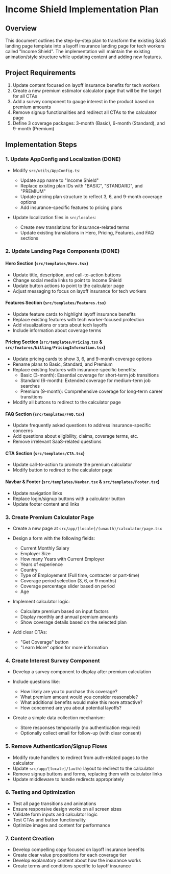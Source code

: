 # Income Shield Implementation Plan

## Overview
This document outlines the step-by-step plan to transform the existing SaaS landing page template into a layoff insurance landing page for tech workers called "Income Shield". The implementation will maintain the existing animation/style structure while updating content and adding new features.

## Project Requirements

1. Update content focused on layoff insurance benefits for tech workers
2. Create a new premium estimator calculator page that will be the target for all CTAs
3. Add a survey component to gauge interest in the product based on premium amounts
4. Remove signup functionalities and redirect all CTAs to the calculator page
5. Define 3 coverage packages: 3-month (Basic), 6-month (Standard), and 9-month (Premium)

## Implementation Steps

### 1. Update AppConfig and Localization (DONE)

- Modify `src/utils/AppConfig.ts`:
  - Update app name to "Income Shield"
  - Replace existing plan IDs with "BASIC", "STANDARD", and "PREMIUM"
  - Update pricing plan structure to reflect 3, 6, and 9-month coverage options
  - Add insurance-specific features to pricing plans

- Update localization files in `src/locales`:
  - Create new translations for insurance-related terms
  - Update existing translations in Hero, Pricing, Features, and FAQ sections

### 2. Update Landing Page Components (DONE)

#### Hero Section (`src/templates/Hero.tsx`)
- Update title, description, and call-to-action buttons
- Change social media links to point to Income Shield
- Update button actions to point to the calculator page
- Adjust messaging to focus on layoff insurance for tech workers

#### Features Section (`src/templates/Features.tsx`)
- Update feature cards to highlight layoff insurance benefits
- Replace existing features with tech worker-focused protection
- Add visualizations or stats about tech layoffs
- Include information about coverage terms

#### Pricing Section (`src/templates/Pricing.tsx` & `src/features/billing/PricingInformation.tsx`)
- Update pricing cards to show 3, 6, and 9-month coverage options
- Rename plans to Basic, Standard, and Premium
- Replace existing features with insurance-specific benefits:
  - Basic (3-month): Essential coverage for short-term job transitions
  - Standard (6-month): Extended coverage for medium-term job searches
  - Premium (9-month): Comprehensive coverage for long-term career transitions
- Modify all buttons to redirect to the calculator page

#### FAQ Section (`src/templates/FAQ.tsx`)
- Update frequently asked questions to address insurance-specific concerns
- Add questions about eligibility, claims, coverage terms, etc.
- Remove irrelevant SaaS-related questions

#### CTA Section (`src/templates/CTA.tsx`)
- Update call-to-action to promote the premium calculator
- Modify button to redirect to the calculator page

#### Navbar & Footer (`src/templates/Navbar.tsx` & `src/templates/Footer.tsx`)
- Update navigation links
- Replace login/signup buttons with a calculator button
- Update footer content and links

### 3. Create Premium Calculator Page

- Create a new page at `src/app/[locale]/(unauth)/calculator/page.tsx`
- Design a form with the following fields:
  - Current Monthly Salary
  - Employer Size
  - How many Years with Current Employer
  - Years of experience
  - Country
  - Type of Employement (Full time, contracter or part-time)
  - Coverage period selection (3, 6, or 9 months)
  - Coverage percentage slider based on period
  - Age
  
- Implement calculator logic:
  - Calculate premium based on input factors
  - Display monthly and annual premium amounts
  - Show coverage details based on the selected plan
  
- Add clear CTAs:
  - "Get Coverage" button
  - "Learn More" option for more information

### 4. Create Interest Survey Component

- Develop a survey component to display after premium calculation
- Include questions like:
  - How likely are you to purchase this coverage?
  - What premium amount would you consider reasonable?
  - What additional benefits would make this more attractive?
  - How concerned are you about potential layoffs?
  
- Create a simple data collection mechanism:
  - Store responses temporarily (no authentication required)
  - Optionally collect email for follow-up (with clear consent)

### 5. Remove Authentication/Signup Flows

- Modify route handlers to redirect from auth-related pages to the calculator
- Update `src/app/[locale]/(auth)` layout to redirect to the calculator
- Remove signup buttons and forms, replacing them with calculator links
- Update middleware to handle redirects appropriately

### 6. Testing and Optimization

- Test all page transitions and animations
- Ensure responsive design works on all screen sizes
- Validate form inputs and calculator logic
- Test CTAs and button functionality
- Optimize images and content for performance

### 7. Content Creation

- Develop compelling copy focused on layoff insurance benefits
- Create clear value propositions for each coverage tier
- Develop explanatory content about how the insurance works
- Create terms and conditions specific to layoff insurance